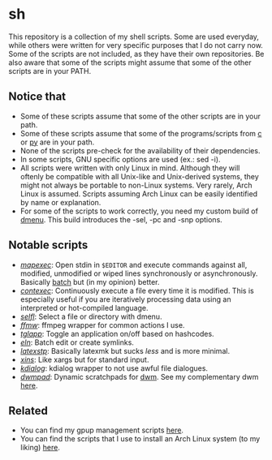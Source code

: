 # sh
This repository is a collection of my shell scripts. Some are used everyday, while others were written for very specific purposes that I do not carry now. Some of the scripts are not included, as they have their own repositories. Be also aware that some of the scripts might assume that some of the other scripts are in your PATH.

## Notice that
- Some of these scripts assume that some of the other scripts are in your path.
- Some of these scripts assume that some of the programs/scripts from [c](https://github.com/XPhyro/c) or [py](https://github.com/XPhyro/py) are in your path.
- None of the scripts pre-check for the availability of their dependencies.
- In some scripts, GNU specific options are used (ex.: sed -i).
- All scripts were written with only Linux in mind. Although they will oftenly be compatible with all Unix-like and Unix-derived systems, they might not always be portable to non-Linux systems. Very rarely, Arch Linux is assumed. Scripts assuming Arch Linux can be easily identified by name or explanation.
- For some of the scripts to work correctly, you need my custom build of [dmenu](https://github.com/XPhyro/dmenu-xphyro). This build introduces the -sel, -pc and -snp options.

## Notable scripts
- *[mapexec](mapexec)*: Open stdin in `$EDITOR` and execute commands against all, modified, unmodified or wiped lines synchronously or asynchronously. Basically [batch](https://github.com/alexherbo2/batch) but (in my opinion) better.
- *[contexec](contexec)*: Continuously execute a file every time it is modified. This is especially useful if you are iteratively processing data using an interpreted or hot-compiled language.
- *[selfl](selfl)*: Select a file or directory with dmenu.
- *[ffmw](ffmw)*: ffmpeg wrapper for common actions I use.
- *[tglapp](tglapp)*: Toggle an application on/off based on hashcodes.
- *[eln](eln)*: Batch edit or create symlinks.
- *[latexstp](latexstp)*: Basically latexmk but sucks *less* and is more minimal.
- *[xins](xins)*: Like xargs but for standard input.
- *[kdialog](kdialog)*: kdialog wrapper to not use awful file dialogues.
- *[dwmpad](dwmpad)*: Dynamic scratchpads for [dwm](https://dwm.suckless.org). See my complementary dwm [here](https://github.com/XPhyro/dwm-xphyro).

## Related
- You can find my gpup management scripts [here](https://github.com/XPhyro/gpupmanager).
- You can find the scripts that I use to install an Arch Linux system (to my liking) [here](https://github.com/XPhyro/archinstall).
